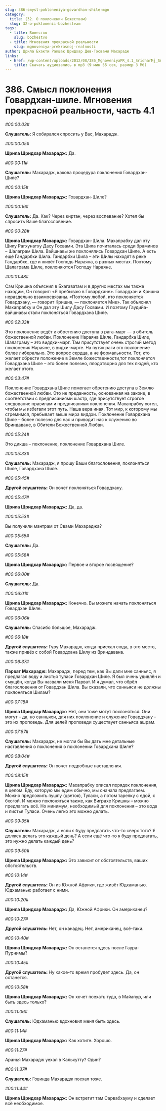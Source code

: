 ```yaml
---
slug: 386-smysl-pokloneniya-govardhan-shile-mgn
category:
  title: (32. О поклонении Божествам)
  slug: 32-o-poklonenii-bozhestvam
tags:
  - title: Божество
    slug: bozhestvo
  - title: Мгновения прекрасной реальности
    slug: mgnoveniya-prekrasnoj-realnosti
author: Шрила Бхакти Ракшак Шридхар Дев-Госвами Махарадж
links:
  - href: /wp-content/uploads/2012/08/386_MgnoveniyaPR_4.1_SridharMj_Smysl_pokloneniya_Govardhan-shile.mp3
    title: Скачать аудиозапись в mp3 (9 мин 55 сек, размер 3 Мб)
---
```


# 386. Смысл поклонения Говардхан-шиле. Мгновения прекрасной реальности, часть 4.1

*#00:00:03#*

**Слушатель:** Я собирался спросить у Вас, Махарадж.

*#00:00:05#*

**Шрила Шридхар Махарадж:** Да.

*#00:00:11#*

**Слушатель:** Махарадж, какова процедура поклонения Говардхан-Шиле?

*#00:00:15#*

**Шрила Шридхар Махарадж:** Говардхан-Шиле?

*#00:00:16#*

**Слушатель:** Да. Как? Через киртан, через воспевание? Хотел бы спросить Ваше благословение.

*#00:00:28#*

**Шрила Шридхар Махарадж:** Говардхан-Шила. Махапрабху дал эту Шилу Рагхунатху Дасу Госвами. Эта Шила почиталась среди браминов – Шалаграм Шила. Вайшнавы же поклонялись Говардхан Шиле. А есть ещё Гандарбхи Шила. Гандарбхи Шила – эти Шилы находят в реке Гандарбхе, где и живёт Господь Нараяна, в разных местах. Поэтому Шалаграма Шиле, поклоняются Господу Нараяне.

*#00:01:48#*

Сам Кришна объяснил в Бхагаватам и в других местах мы также находим, Он говорит: «Я пребываю в Говардхане». Говардхан и Кришна нераздельно взаимосвязаны. «Поэтому любой, кто поклоняется Говардхану, — говорит Кришна, — поклоняется Мне». Так объяснял Махапрабху и Он дал эту Шилу Дасу Госвами. И поэтому Гаудийа-вайшнавы стали поклоняться Говардхана Шиле.

*#00:02:33#*

Это поклонение ведёт к обретению доступа в рага-марг — в обитель божественной любви. Поклонение Нараяна Шиле, Гандарбха Шиле, Шалаграму – это виддхи-марг. Там присутствует очень строгий метод поклонения Нараяне, в видхи-марге. На путях раги это поклонение более либерально. Это вопрос сердца, а не формальности. Тот, кто желает обрести положение в Земле божественности,тот поклоняется Говардхана Шиле – это более полезно, плодотворно для тех людей, кто желает этого.

*#00:03:47#*

Поклонение Говардхана Шиле помогает обретению доступа в Землю божественной любви. Это не преданность, основанная на законе, в соответствии с предписаниями шастр, где присутствует строгое следование правилам и предписаниям поклонения. Махапрабху хотел, чтобы мы избегали этот путь. Наша вера иная. Тот мир, к которому мы стремимся, пребывает выше мира виддхи. Поклонение Говардхана Шиле – более полезно для нас и приводит нас к служению во Вриндаване, в Обители Божественной Любви.

*#00:05:24#*

Это дикша – поклонение, поклонение Говардхана Шиле.

*#00:05:33#*

**Слушатель:** Махарадж, я прошу Ваши благословения, поклоняться Шиле, Говардхана Шиле.

*#00:05:45#*

**Другой слушатель:** Он хочет поклоняться Говардхану.

*#00:05:47#*

**Шрила Шридхар Махарадж:** Да, да.

*#00:05:53#*

Вы получили мантрам от Свами Махараджа?

*#00:05:55#*

**Слушатель:** Да.

*#00:05:58#*

**Шрила Шридхар Махарадж:** Первое и второе посвящение?

*#00:06:00#*

**Слушатель:** Да.

*#00:06:01#*

**Шрила Шридхар Махарадж:** Конечно. Вы можете начать поклоняться Говардхан Шиле.

*#00:06:06#*

**Слушатель:** Спасибо большое, Махарадж.

*#00:06:18#*

**Другой слушатель:** Гуру Махарадж, когда приехал сюда, в это место, также привёз с собой Говардхана Шилу из Вриндавана.

*#00:06:37#*

**Парват Махарадж:** Махарадж, перед тем, как Вы дали мне санньяс, я предлагал воду и листья туласи Говардхан Шиле. Я был очень удивлён и смущён, когда Вы назвали меня Парват. И я думал, что обрёл благословения от Говардхан Шила. Вы сказали, что санньяси не должны поклоняться Шилам?

*#00:07:18#*

**Шрила Шридхар Махарадж:** Нет, они тоже могут поклоняться. Они могут – да, но санньяси, для них поклонение и служение Говардхану – это их проповедь. Для целей проповеди существует санньяса ашрам.

*#00:07:57#*

**Слушатель:** Махарадж, не могли бы Вы дать мне детальные наставления о поклонения о поклонении Говардхана Шиле?

*#00:08:04#*

**Другой слушатель:** Он хочет подробные наставления.

*#00:08:15#*

**Шрила Шридхар Махарадж:** Махапрабху описал порядок поклонения, в целом. Еду, которую мы едим обычно, мы сначала предлагаем. Можно предложить пушпу (цветок), Туласи, а потом тарелку с едой, с бхогой. И можно поклоняться также, как Виграхе Кришны – можно предлагать всё. Но минимум, необходимый для поклонения – это вода и листья Туласи. Очень легко это можно делать.

*#00:09:35#*

**Слушатель:** Махарадж, а если я буду предлагать что-то сверх того? Я должен делать это каждый день? А если ещё что-то я буду предлагать, это нужно делать каждый день?

*#00:09:50#*

**Шрила Шридхар Махарадж:** Это зависит от обстоятельств, ваших обстоятельств.

*#00:10:14#*

**Другой слушатель:** Он из Южной Африки, где живёт Юдхаманью. Юдхаманью работает с ними.

*#00:10:20#*

**Шрила Шридхар Махарадж:** Да, Южной Африки. Он американец?

*#00:10:27#*

**Другой слушатель:** Нет, он канадец. Нет, американец, всё-таки.

*#00:10:40#*

**Шрила Шридхар Махарадж:** Он останется здесь после Гаура-Пурнимы?

*#00:10:45#*

**Другой слушатель:** Ну какое-то время пробудет здесь. Да, он останется.

*#00:10:58#*

**Шрила Шридхар Махарадж:** Он хочет поехать туда, в Майапур, или быть здесь только?

*#00:11:06#*

**Слушатель:** Юдхаманью вдохновил меня быть здесь.

*#00:11:14#*

**Шрила Шридхар Махарадж:** Как хотите. Хорошо.

*#00:11:27#*

Аранья Махарадж уехал в Калькутту? Один?

*#00:11:37#*

**Слушатель:** Говинда Махарадж поехал тоже.

*#00:11:44#*

**Шрила Шридхар Махарадж:** Он встретит там Сарвабхауму и сделает всё необходимое.

